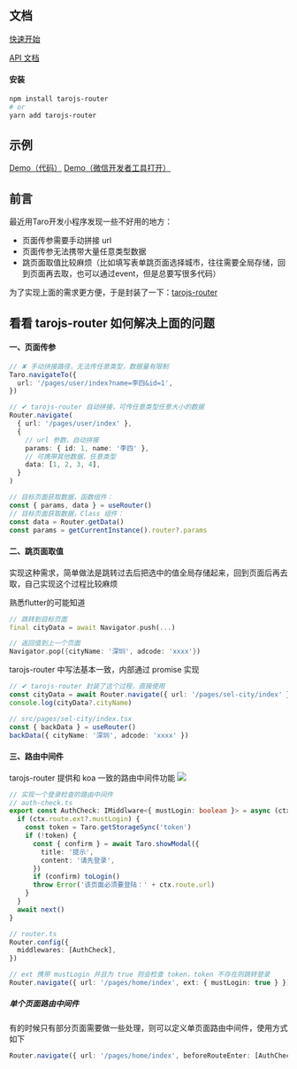 
## 文档
[快速开始](https://www.yuque.com/lblblong/rgfig4/ksuuhi)

[API 文档](http://lblblib.gitee.io/tarojs-router/classes/_router_.router.html)

#### 安装
```bash
npm install tarojs-router
# or
yarn add tarojs-router
```

## 示例

[Demo（代码）](https://github.com/lblblong/tarojs-router/tree/master/example)
[Demo（微信开发者工具打开）](https://developers.weixin.qq.com/s/3Zts2wmU7Ok0)


## 前言
最近用Taro开发小程序发现一些不好用的地方：
- 页面传参需要手动拼接 url
- 页面传参无法携带大量任意类型数据
- 跳页面取值比较麻烦（比如填写表单跳页面选择城市，往往需要全局存储，回到页面再去取，也可以通过event，但是总要写很多代码）


为了实现上面的需求更方便，于是封装了一下：[tarojs-router](https://www.npmjs.com/package/tarojs-router)



## 看看 tarojs-router 如何解决上面的问题

#### 一、页面传参

```typescript
// ✘ 手动拼接路径，无法传任意类型，数据量有限制
Taro.navigateTo({
  url: '/pages/user/index?name=李四&id=1',
})

// ✔ tarojs-router 自动拼接，可传任意类型任意大小的数据
Router.navigate(
  { url: '/pages/user/index' },
  {
    // url 参数，自动拼接
    params: { id: 1, name: '李四' },
    // 可携带其他数据，任意类型
    data: [1, 2, 3, 4],
  }
)

// 目标页面获取数据，函数组件：
const { params, data } = useRouter()
// 目标页面获取数据，Class 组件：
const data = Router.getData()
const params = getCurrentInstance().router?.params
```

#### 二、跳页面取值
实现这种需求，简单做法是跳转过去后把选中的值全局存储起来，回到页面后再去取，自己实现这个过程比较麻烦

熟悉flutter的可能知道
```dart
// 跳转到目标页面
final cityData = await Navigator.push(...)

// 返回值到上一个页面
Navigator.pop({cityName: '深圳', adcode: 'xxxx'})
```

tarojs-router 中写法基本一致，内部通过 promise 实现

```typescript
// ✔ tarojs-router 封装了这个过程，直接使用
const cityData = await Router.navigate({ url: '/pages/sel-city/index' })
console.log(cityData?.cityName)

// src/pages/sel-city/index.tsx
const { backData } = useRouter()
backData({ cityName: '深圳', adcode: 'xxxx' })
```

#### 三、路由中间件
tarojs-router 提供和 koa 一致的路由中间件功能
![](https://p6-juejin.byteimg.com/tos-cn-i-k3u1fbpfcp/8cbad684af27455cb4a297f0e3e64a92~tplv-k3u1fbpfcp-zoom-1.image)

```typescript
// 实现一个登录检查的路由中间件
// auth-check.ts
export const AuthCheck: IMiddlware<{ mustLogin: boolean }> = async (ctx, next) => {
  if (ctx.route.ext?.mustLogin) {
    const token = Taro.getStorageSync('token')
    if (!token) {
      const { confirm } = await Taro.showModal({
        title: '提示',
        content: '请先登录',
      })
      if (confirm) toLogin()
      throw Error('该页面必须要登陆：' + ctx.route.url)
    }
  }
  await next()
}

// router.ts
Router.config({
  middlewares: [AuthCheck],
})

// ext 携带 mustLogin 并且为 true 则会检查 token，token 不存在则跳转登录
Router.navigate({ url: '/pages/home/index', ext: { mustLogin: true } })
```

##### 单个页面路由中间件
有的时候只有部分页面需要做一些处理，则可以定义单页面路由中间件，使用方式如下
```typescript
Router.navigate({ url: '/pages/home/index', beforeRouteEnter: [AuthCheck], ext: { mustLogin: true } })
```